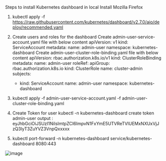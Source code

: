 Steps to install Kubernetes dashboard in local
Install Mozilla Firefox

1. kubectl apply -f  https://raw.githubusercontent.com/kubernetes/dashboard/v2.7.0/aio/deploy/recommended.yaml
2. Create users and roles for the dashboard
   Create admin-user-service-account.yaml file with below content
   apiVersion: v1
   kind: ServiceAccount
   metadata:
     name: admin-user
     namespace: kubernetes-dashboard
   Create admin-user-cluster-role-binding.yaml file with below content
    apiVersion: rbac.authorization.k8s.io/v1
    kind: ClusterRoleBinding
    metadata:
      name: admin-user
    roleRef:
      apiGroup: rbac.authorization.k8s.io
      kind: ClusterRole
      name: cluster-admin
    subjects:
    - kind: ServiceAccount
      name: admin-user
      namespace: kubernetes-dashboard

4. kubectl apply -f admin-user-service-account.yaml -f admin-user-cluster-role-binding.yaml
5. Create Token for user
kubectl -n kubernetes-dashboard create token admin-user
output : eyJhbGciOiJSUzI1NiIsImtpZCI6ImpvN1FxYmE5UTVReTVlUEMxNXUxVjJzQ3lyT3ZuYVZ3VnpQxxxxx
6. kubectl port-forward -n kubernetes-dashboard service/kubernetes-dashboard 8080:443

![image](https://github.com/srss-pocs/kubernetes-installation-local/assets/145287517/0f909ec6-6710-43cc-af48-893056cda662)
